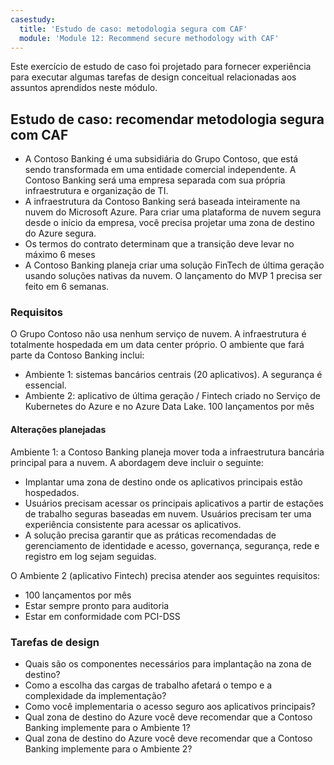 ```yaml
---
casestudy:
  title: 'Estudo de caso: metodologia segura com CAF'
  module: 'Module 12: Recommend secure methodology with CAF'
---
```

Este exercício de estudo de caso foi projetado para fornecer experiência para executar algumas tarefas de design conceitual relacionadas aos assuntos aprendidos neste módulo.

## Estudo de caso: recomendar metodologia segura com CAF

- A Contoso Banking é uma subsidiária do Grupo Contoso, que está sendo transformada em uma entidade comercial independente. A Contoso Banking será uma empresa separada com sua própria infraestrutura e organização de TI. 
- A infraestrutura da Contoso Banking será baseada inteiramente na nuvem do Microsoft Azure. Para criar uma plataforma de nuvem segura desde o início da empresa, você precisa projetar uma zona de destino do Azure segura.
- Os termos do contrato determinam que a transição deve levar no máximo 6 meses
- A Contoso Banking planeja criar uma solução FinTech de última geração usando soluções nativas da nuvem. O lançamento do MVP 1 precisa ser feito em 6 semanas.

### Requisitos

O Grupo Contoso não usa nenhum serviço de nuvem. A infraestrutura é totalmente hospedada em um data center próprio. O ambiente que fará parte da Contoso Banking inclui:

- Ambiente 1: sistemas bancários centrais (20 aplicativos). A segurança é essencial.
- Ambiente 2: aplicativo de última geração / Fintech criado no Serviço de Kubernetes do Azure e no Azure Data Lake. 100 lançamentos por mês

#### Alterações planejadas

Ambiente 1: a Contoso Banking planeja mover toda a infraestrutura bancária principal para a nuvem. A abordagem deve incluir o seguinte:

- Implantar uma zona de destino onde os aplicativos principais estão hospedados.
- Usuários precisam acessar os principais aplicativos a partir de estações de trabalho seguras baseadas em nuvem. Usuários precisam ter uma experiência consistente para acessar os aplicativos.
- A solução precisa garantir que as práticas recomendadas de gerenciamento de identidade e acesso, governança, segurança, rede e registro em log sejam seguidas.

O Ambiente 2 (aplicativo Fintech) precisa atender aos seguintes requisitos:

- 100 lançamentos por mês
- Estar sempre pronto para auditoria
- Estar em conformidade com PCI-DSS

### Tarefas de design

- Quais são os componentes necessários para implantação na zona de destino?
- Como a escolha das cargas de trabalho afetará o tempo e a complexidade da implementação?
- Como você implementaria o acesso seguro aos aplicativos principais?
- Qual zona de destino do Azure você deve recomendar que a Contoso Banking implemente para o Ambiente 1?
- Qual zona de destino do Azure você deve recomendar que a Contoso Banking implemente para o Ambiente 2?
